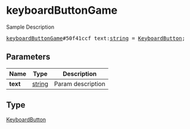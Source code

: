 # keyboardButtonGame

Sample Description

<pre>
<a href="../constructor/keyboardButtonGame.md">keyboardButtonGame</a>#50f41ccf text:<a href="../type/string.md">string</a> = <a href="../type/KeyboardButton.md">KeyboardButton</a>;
</pre>

## Parameters

| Name | Type | Description |
|------|:----:|-------------|
| **text** | [string](../type/string.md) | Param description |

## Type

[KeyboardButton](../type/KeyboardButton.md)
